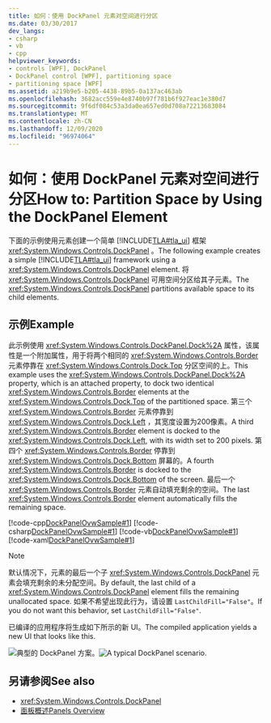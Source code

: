 ```yaml
---
title: 如何：使用 DockPanel 元素对空间进行分区
ms.date: 03/30/2017
dev_langs:
- csharp
- vb
- cpp
helpviewer_keywords:
- controls [WPF], DockPanel
- DockPanel control [WPF], partitioning space
- partitioning space [WPF]
ms.assetid: a219b9e5-b205-4438-89b5-0a137ac463ab
ms.openlocfilehash: 3682acc559e4e8740b97f781b6f927eac1e380d7
ms.sourcegitcommit: 9f6df084c53a3da0ea657ed0d708a72213683084
ms.translationtype: MT
ms.contentlocale: zh-CN
ms.lasthandoff: 12/09/2020
ms.locfileid: "96974064"
---
```

# <a name="how-to-partition-space-by-using-the-dockpanel-element"></a><span data-ttu-id="3da53-102">如何：使用 DockPanel 元素对空间进行分区</span><span class="sxs-lookup"><span data-stu-id="3da53-102">How to: Partition Space by Using the DockPanel Element</span></span>
<span data-ttu-id="3da53-103">下面的示例使用元素创建一个简单 [!INCLUDE[TLA#tla_ui](../../../includes/tlasharptla-ui-md.md)] 框架 <xref:System.Windows.Controls.DockPanel> 。</span><span class="sxs-lookup"><span data-stu-id="3da53-103">The following example creates a simple [!INCLUDE[TLA#tla_ui](../../../includes/tlasharptla-ui-md.md)] framework using a <xref:System.Windows.Controls.DockPanel> element.</span></span> <span data-ttu-id="3da53-104">将 <xref:System.Windows.Controls.DockPanel> 可用空间分区给其子元素。</span><span class="sxs-lookup"><span data-stu-id="3da53-104">The <xref:System.Windows.Controls.DockPanel> partitions available space to its child elements.</span></span>  
  
## <a name="example"></a><span data-ttu-id="3da53-105">示例</span><span class="sxs-lookup"><span data-stu-id="3da53-105">Example</span></span>  
 <span data-ttu-id="3da53-106">此示例使用 <xref:System.Windows.Controls.DockPanel.Dock%2A> 属性，该属性是一个附加属性，用于将两个相同的 <xref:System.Windows.Controls.Border> 元素停靠在 <xref:System.Windows.Controls.Dock.Top> 分区空间的上。</span><span class="sxs-lookup"><span data-stu-id="3da53-106">This example uses the <xref:System.Windows.Controls.DockPanel.Dock%2A> property, which is an attached property, to dock two identical <xref:System.Windows.Controls.Border> elements at the <xref:System.Windows.Controls.Dock.Top> of the partitioned space.</span></span> <span data-ttu-id="3da53-107">第三个 <xref:System.Windows.Controls.Border> 元素停靠到 <xref:System.Windows.Controls.Dock.Left> ，其宽度设置为200像素。</span><span class="sxs-lookup"><span data-stu-id="3da53-107">A third <xref:System.Windows.Controls.Border> element is docked to the <xref:System.Windows.Controls.Dock.Left>, with its width set to 200 pixels.</span></span> <span data-ttu-id="3da53-108">第四个 <xref:System.Windows.Controls.Border> 停靠到 <xref:System.Windows.Controls.Dock.Bottom> 屏幕的。</span><span class="sxs-lookup"><span data-stu-id="3da53-108">A fourth <xref:System.Windows.Controls.Border> is docked to the <xref:System.Windows.Controls.Dock.Bottom> of the screen.</span></span> <span data-ttu-id="3da53-109">最后一个 <xref:System.Windows.Controls.Border> 元素自动填充剩余的空间。</span><span class="sxs-lookup"><span data-stu-id="3da53-109">The last <xref:System.Windows.Controls.Border> element automatically fills the remaining space.</span></span>  
  
 [!code-cpp[DockPanelOvwSample#1](~/samples/snippets/cpp/VS_Snippets_Wpf/DockPanelOvwSample/CPP/DockPanel_Ovw_Sample.cpp#1)]
 [!code-csharp[DockPanelOvwSample#1](~/samples/snippets/csharp/VS_Snippets_Wpf/DockPanelOvwSample/CSharp/DockPanel_Ovw_Sample.cs#1)]
 [!code-vb[DockPanelOvwSample#1](~/samples/snippets/visualbasic/VS_Snippets_Wpf/DockPanelOvwSample/VisualBasic/dockpanel_vb.vb#1)]
 [!code-xaml[DockPanelOvwSample#1](~/samples/snippets/xaml/VS_Snippets_Wpf/DockPanelOvwSample/XAML/default.xaml#1)]  
  
> [!NOTE]
> <span data-ttu-id="3da53-110">默认情况下，元素的最后一个子 <xref:System.Windows.Controls.DockPanel> 元素会填充剩余的未分配空间。</span><span class="sxs-lookup"><span data-stu-id="3da53-110">By default, the last child of a <xref:System.Windows.Controls.DockPanel> element fills the remaining unallocated space.</span></span> <span data-ttu-id="3da53-111">如果不希望出现此行为，请设置 `LastChildFill="False"`。</span><span class="sxs-lookup"><span data-stu-id="3da53-111">If you do not want this behavior, set `LastChildFill="False"`.</span></span>  
  
 <span data-ttu-id="3da53-112">已编译的应用程序将生成如下所示的新 UI。</span><span class="sxs-lookup"><span data-stu-id="3da53-112">The compiled application yields a new UI that looks like this.</span></span>  
  
 <span data-ttu-id="3da53-113">![典型的 DockPanel 方案。](./media/panel-intro-dockpanel.PNG "panel_intro_dockpanel")</span><span class="sxs-lookup"><span data-stu-id="3da53-113">![A typical DockPanel scenario.](./media/panel-intro-dockpanel.PNG "panel_intro_dockpanel")</span></span>  
  
## <a name="see-also"></a><span data-ttu-id="3da53-114">另请参阅</span><span class="sxs-lookup"><span data-stu-id="3da53-114">See also</span></span>

- <xref:System.Windows.Controls.DockPanel>
- [<span data-ttu-id="3da53-115">面板概述</span><span class="sxs-lookup"><span data-stu-id="3da53-115">Panels Overview</span></span>](panels-overview.md)
